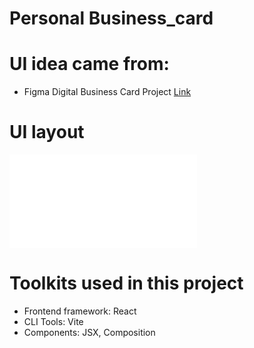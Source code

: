 # Personal Business_card

# UI idea came from:
* Figma Digital Business Card Project [Link](https://www.figma.com/file/4ctPLUvIn5b5Ep6YPOZWWd/Digital-Business-Card?node-id=0%3A1&t=hj0Bl7NLdBZ1xAvD-0)

# UI layout
![plot](./src/images/business_card_min_con.pdf)

# Toolkits used in this project
- Frontend framework: React
- CLI Tools: Vite
- Components: JSX, Composition



